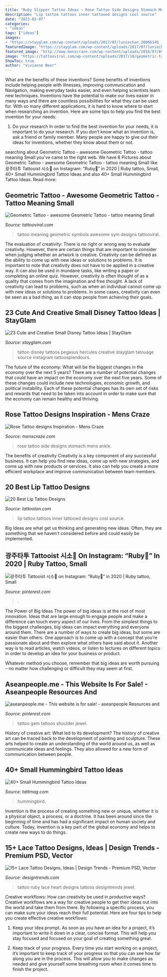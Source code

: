 ```yaml
---
title: "Ruby Slipper Tattoo Ideas ~ Rose Tattoo Side Designs Stomach Mens Ankle"
description: "Lip tattoo tattoos inner tattooed designs cool source"
date: "2023-02-07"
categories:
- "ideas"
tags: ["ideas"]
images:
- "https://stayglam.com/wp-content/uploads/2017/07/luniechan_20066145_1116786301756580_8253459415148003328_nresize.jpg"
featuredImage: "https://stayglam.com/wp-content/uploads/2017/07/luniechan_20066145_1116786301756580_8253459415148003328_nresize.jpg"
featured_image: "http://www.menscraze.com/wp-content/uploads/2016/07/69-rose-tattoo-side.jpg"
image: "https://tattooviral.com/wp-content/uploads/2017/10/geometric-tattoo-awesome-geometric-tattoo-tattoo-meaning-small-tattoo-symbols-and-small-sym.jpg"
ShowToc: true
author: "Vivianne Beer"
---
```



What are the benefits of these inventions?
Some benefits of inventions include helping people with illnesses, improving communication and Navigation, making everyday tasks easier, and even helping scientists learn new techniques. Inventions have the potential to make our lives easier in many ways and there are countless possibilities for what they can be used for. With so many different applications, it is hard to know where to start when researching an invention. Here are some tips to help you find the best invention for your needs:
1) Do your research
In order to find the best invention for your needs, it is important to do your research. If you don’t know what an invention is, ask a friend or family member. Many people are happy to give out their ideas for inventions, whether they know about them or not.

	

		
searching about Geometric Tattoo - awesome Geometric Tattoo - tattoo meaning Small you've came to the right web. We have 8 Pictures about Geometric Tattoo - awesome Geometric Tattoo - tattoo meaning Small like 광주타투 Tattooist 시소🌷 on Instagram: “Ruby💓” in 2020 | Ruby tattoo, Small, 40+ Small Hummingbird Tattoo Ideas and also 40+ Small Hummingbird Tattoo Ideas. Read more:
		
    
## Geometric Tattoo - Awesome Geometric Tattoo - Tattoo Meaning Small

<img loading=lazy src="https://tattooviral.com/wp-content/uploads/2017/10/geometric-tattoo-awesome-geometric-tattoo-tattoo-meaning-small-tattoo-symbols-and-small-sym.jpg" onerror="this.onerror=null;this.src='https://tse4.mm.bing.net/th?id=OIP.z7lkHOPP56aFl_dfEbmB5wAAAA&amp;pid=15.1';" alt="Geometric Tattoo - awesome Geometric Tattoo - tattoo meaning Small">

_Source: tattooviral.com_

>tattoo meaning geometric symbols awesome sym designs tattooviral. 

	

The evaluation of creativity: There is no right or wrong way to evaluate creativity. However, there are certain things that are important to consider when judging whether an artwork is creative.
Creativity can be defined as the ability to come up with new ideas or solutions to problems. It is important to note that creativity does not have to be applied in a creative way. It can also be used in mundane tasks, like writing a paper or completing an online quiz. However, creativity is often thought of as a quality that comes from the imagination and free thought. A lack of creativity can lead to problems, such as when an individual cannot come up with new ideas or solutions to problems. In some cases, creativity can even be seen as a bad thing, as it can stop people from achieving their goals.

    
## 23 Cute And Creative Small Disney Tattoo Ideas | StayGlam

<img loading=lazy src="https://stayglam.com/wp-content/uploads/2017/07/luniechan_20066145_1116786301756580_8253459415148003328_nresize.jpg" onerror="this.onerror=null;this.src='https://tse2.mm.bing.net/th?id=OIP.vzFRs5Cdg6ljw-LzHyH2uAHaHa&amp;pid=15.1';" alt="23 Cute and Creative Small Disney Tattoo Ideas | StayGlam">

_Source: stayglam.com_

>tattoo disney tattoos pegasus hercules creative stayglam tatouage source instagram tattoosplendours. 

	

The future of the economy: What will be the biggest changes in the economy over the next 5 years?
There are a number of potential changes that could have an impact on the economy over the next five years. Some of these changes could include new technologies, economic growth, and political instability. Each of these potential changes has its own set of risks and rewards that need to be taken into account in order to make sure that the economy can remain healthy and thriving.

    
## Rose Tattoo Designs Inspiration - Mens Craze

<img loading=lazy src="http://www.menscraze.com/wp-content/uploads/2016/07/69-rose-tattoo-side.jpg" onerror="this.onerror=null;this.src='https://tse1.mm.bing.net/th?id=OIP.gH7avH5x2gD8rIEdwXXw5wHaLT&amp;pid=15.1';" alt="Rose Tattoo designs Inspiration - Mens Craze">

_Source: menscraze.com_

>rose tattoo side designs stomach mens ankle. 

	

The benefits of creativity
Creativity is a key component of any successful business. It can help you find new ideas, come up with new strategies, and come up with new products or services. It also can help you create a more efficient workplace and improve communication between team members.

    
## 20 Best Lip Tattoo Designs

<img loading=lazy src="https://tattooton.com/wp-content/uploads/2013/12/CASSIMOON-LIP-TATTOO.jpg" onerror="this.onerror=null;this.src='https://tse1.mm.bing.net/th?id=OIP.ntqYaZlarDAFDGe74g0t5wHaKY&amp;pid=15.1';" alt="20 Best Lip Tattoo Designs">

_Source: tattooton.com_

>lip tattoo tattoos inner tattooed designs cool source. 

	

Big ideas are what get us thinking and generating new ideas. Often, they are something that we haven't considered before and could easily be implemented.

    
## 광주타투 Tattooist 시소🌷 On Instagram: “Ruby💓” In 2020 | Ruby Tattoo, Small

<img loading=lazy src="https://i.pinimg.com/736x/51/f4/5a/51f45a239db15f287643617967ee1429.jpg" onerror="this.onerror=null;this.src='https://tse2.mm.bing.net/th?id=OIP.w09yzpE53N9TgPp_fOj65QHaHa&amp;pid=15.1';" alt="광주타투 Tattooist 시소🌷 on Instagram: “Ruby💓” in 2020 | Ruby tattoo, Small">

_Source: pinterest.com_

>. 

	

The Power of Big Ideas
The power of big ideas is at the root of most innovation. Ideas that are large enough to engage people and make a difference can touch every aspect of our lives. From the simplest things to the biggest challenges, big ideas can impact everything and everyone around them.
There are a number of ways to create big ideas, but some are easier than others. One approach is to come up with a concept that you’re passionate about and then explore what others have said about it. Another way is to read articles, watch videos, or listen to lectures on different topics in order to develop an idea for your business or product.

Whatever method you choose, remember that big ideas are worth pursuing – no matter how challenging or difficult they may seem at first.

    
## Aseanpeople.me - This Website Is For Sale! - Aseanpeople Resources And

<img loading=lazy src="https://i.pinimg.com/736x/e2/23/06/e223064e3c9c793edd60357b5309791e.jpg" onerror="this.onerror=null;this.src='https://tse1.mm.bing.net/th?id=OIP.PICHA2CLFI5wOznXvTbDYgHaI6&amp;pid=15.1';" alt="aseanpeople.me - This website is for sale! - aseanpeople Resources and">

_Source: pinterest.com_

>tattoo gem tattoos shoulder jewel. 

	

History of creative art: What led to its development?
The history of creative art can be traced back to the development of painting and sculpture. These arts helped to create an understanding of the world around us, as well as communicate ideas and feelings. They also allowed for a new form of communication between people.

    
## 40+ Small Hummingbird Tattoo Ideas

<img loading=lazy src="https://tattmag.com/wp-content/uploads/2021/05/Small-Hummingbird-Tattoo-14.jpg" onerror="this.onerror=null;this.src='https://tse1.mm.bing.net/th?id=OIP.A0uomdL_-efTbVP_VFJHIwHaMY&amp;pid=15.1';" alt="40+ Small Hummingbird Tattoo Ideas">

_Source: tattmag.com_

>hummingbird. 

	

Invention is the process of creating something new or unique, whether it is a physical object, a process, or a doctrine. It has been around since the beginning of time and has had a significant impact on human society and culture. Today, invention is a key part of the global economy and helps to create new ways to do things.

    
## 15+ Lace Tattoo Designs, Ideas | Design Trends - Premium PSD, Vector

<img loading=lazy src="https://images.designtrends.com/wp-content/uploads/2016/02/28141324/Ruby-Heart-Lace-Tattoo-Design.jpg" onerror="this.onerror=null;this.src='https://tse4.mm.bing.net/th?id=OIP.uLo9cbAy4Ihl4v5COddYUAHaHa&amp;pid=15.1';" alt="15+ Lace Tattoo Designs, Ideas | Design Trends - Premium PSD, Vector">

_Source: designtrends.com_

>tattoo ruby lace heart designs tattoos designtrends jewel. 

	

Creative workflows: How can creativity be used in productive ways?
Creative workflows are a way for creative people to get their ideas out into the world and take them from there. By following a specific process, you can make sure your ideas reach their full potential. Here are four tips to help you create effective creative workflows:
1. Keep your idea prompt. As soon as you have an idea for a project, it’s important to write it down in a clear, concise format. This will help you stay focused and focused on your goal of creating something great.

2. Keep track of your progress. Every time you start working on a project, it’s important to keep track of your progress so that you can see how far along you are in the process. This will allow you to make changes as needed and give yourself some breathing room when it comes time to finish the project.


